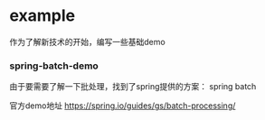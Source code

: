 # example
作为了解新技术的开始，编写一些基础demo

### spring-batch-demo
由于要需要了解一下批处理，找到了spring提供的方案： spring batch

官方demo地址 https://spring.io/guides/gs/batch-processing/
